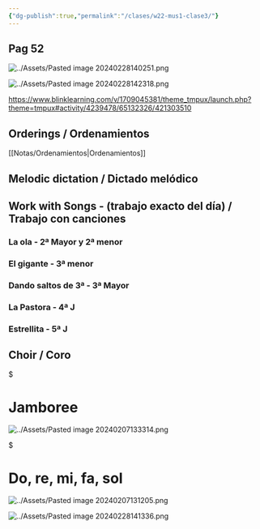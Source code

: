 ```yaml
---
{"dg-publish":true,"permalink":"/clases/w22-mus1-clase3/"}
---
```



<div class=slide>

## Pag 52

</div>
<div class="slide">

![../Assets/Pasted image 20240228140251.png](/img/user/Assets/Pasted%20image%2020240228140251.png)

</div>
<div class="slide">

![../Assets/Pasted image 20240228142318.png](/img/user/Assets/Pasted%20image%2020240228142318.png)

</div>
<div class="slide">

https://www.blinklearning.com/v/1709045381/theme_tmpux/launch.php?theme=tmpux#activity/4239478/65132326/421303510

</div>
<div class=slide>



</div>
<div class=slide>

## Orderings / Ordenamientos

[[Notas/Ordenamientos\|Ordenamientos]]

</div>
<div class=slide>

## Melodic dictation / Dictado melódico

</div>
<div class=slide>

## Work with Songs - (trabajo exacto del día) / Trabajo con canciones

### La ola - 2ª Mayor y 2ª menor

### El gigante - 3ª menor

### Dando saltos de 3ª - 3ª Mayor

### La Pastora - 4ª J

### Estrellita - 5ª J

</div>
<div class=slide>

## Choir / Coro


<div class="transclusion internal-embed is-loaded"><div class="markdown-embed">

$<div class="markdown-embed-title">

# Jamboree

</div>




![../Assets/Pasted image 20240207133314.png](/img/user/Assets/Pasted%20image%2020240207133314.png)

</div></div>


</div>
<div class=slide>


<div class="transclusion internal-embed is-loaded"><div class="markdown-embed">

$<div class="markdown-embed-title">

# Do, re, mi, fa, sol

</div>




![../Assets/Pasted image 20240207131205.png](/img/user/Assets/Pasted%20image%2020240207131205.png)

</div></div>


</div> 
<div class="slide">


<div class="transclusion internal-embed is-loaded"><div class="markdown-embed">





![../Assets/Pasted image 20240228141336.png](/img/user/Assets/Pasted%20image%2020240228141336.png)


</div></div>


</div>
<div class="slide">



</div>